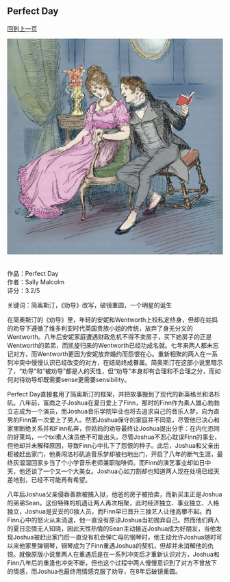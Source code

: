 ## Perfect Day
[回到上一页](https://boheme13.github.io/books/)  &nbsp;&nbsp;

![avatar](./original.jpg)
<br>
<br>

<!-- 
romance: True
-->

作品：Perfect Day<br>
作者：Sally Malcolm<br>
评分：3.2/5<br>

关键词：简奥斯汀，《劝导》改写，破镜重圆，一个明星的诞生

在简奥斯汀的《劝导》里，年轻的安妮和Wentworth上校私定终身，但却在姑妈的劝导下遵循了维多利亚时代英国贵族小姐的传统，放弃了身无分文的Wentworth。八年后安妮家庭遭遇财政危机不得不卖房子，买下她房子的正是Wentworth的弟弟，而凯旋归来的Wentworth已经功成名就。七年来两人都未忘记对方，而Wentworth更因为安妮放弃婚约而怨恨在心。重新相聚的两人在一系列冲突中慢慢认识已经改变的对方，在结局终成眷属。简奥斯汀在这部小说里暗示了，“劝导”和“被劝导”都是人的天性，但“劝导”本身却有合理和不合理之分，而如何对待劝导却既需要sense更需要sensibility。

Perfect Day直接套用了简奥斯汀的框架，并把故事搬到了现代的新英格兰和洛杉矶。八年前，富商之子Joshua在夏日爱上了Finn，那时的Finn作为素人雄心勃勃立志成为一个演员，而Joshua音乐学院毕业也将去追求自己的音乐人梦，向为直男的Finn第一次爱上了男人。然而Joshua保守的家庭并不同意，尽管他已决心和家里断绝关系并和Finn私奔，但姑妈的劝导最终让Joshua提出分手：在内化恐同的好莱坞，一个txl素人演员绝不可能出头。尽管Joshua不忍心耽误Finn的事业，但他却并未解释原因，导致Finn心中扎下了怨恨的种子。此后，Joshua和父亲出柜被赶出家门，他勇闯洛杉矶追音乐梦却被扫地出门，开启了八年的断气生涯，最终灰溜溜回家乡当了个小学音乐老师兼职咖啡师。而Finn的演艺事业却如日中天，他还谈了一个又一个大美女。Joshua心如刀割却也知道两人现在处境已经天差地别，已经不可能再有希望。

八年后Joshua父亲侵吞善款被捕入狱，他爸的房子被拍卖，而新买主正是Joshua的弟弟Sean。这份特殊的机遇让两人再次相聚，此时经济独立、事业独立、人格独立，Joshua是妥妥的0独人员，而Finn早已晋升三独艺人让他高攀不起。而Finn心中的怒火从未消退，他一直没有原谅Joshua当初抛弃自己。然而他们两人的夏日恋情无人知晓，因此天性热情的Sean主动接近Joshua成为好朋友，当他发现Joshua被赶出家门后一直没有机会弹亡母的钢琴时，他主动允许Joshua随时可以来他家里弹钢琴，钢琴成为了Finn重遇Joshua的契机，但却并未消解他的仇恨。就像原版小说里两人在重遇后是在一系列冲突后才重新认识对方，Joshua和Finn八年后的重逢也冲突不断，但也这个过程中两人慢慢意识到了对方不曾放下的情感，而Joshua也最终用情感克服了劝导，在8年后破镜重圆。
